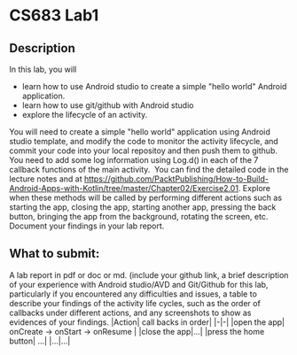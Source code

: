 # CS683 Lab1 

## Description

In this lab, you will  
- learn how to use Android studio to create a simple "hello world" Android application.
- learn how to use git/github with Android studio
- explore the lifecycle of an activity.

You will need to create a simple "hello world" application using Android studio template, and modify the code to monitor the activity lifecycle, 
and commit your code into your local repositoy and then push them to github. You need to add some log information using Log.d() in each of the 7 
callback functions of the main activity.  You can find the detailed code in the lecture notes and at 
https://github.com/PacktPublishing/How-to-Build-Android-Apps-with-Kotlin/tree/master/Chapter02/Exercise2.01. 
Explore when these methods will be called by performing different actions such as starting the app, closing the app, 
starting another app, pressing the back button, bringing the app from the background, rotating the screen, etc. 
Document your findings in your lab report. 

## What to submit: 

A lab report in pdf or doc or md. (include your github link, a brief description of your experience 
with Android studio/AVD and Git/Github for this lab, particularly if you encountered any difficulties and issues, 
a table to describe your findings of the activity life cycles, such as the order of callbacks under different actions,
and any screenshots to show as evidences of your findings.
|Action| call backs in order|
|-|-|
|open the app| onCreate -> onStart -> onResume |
|close the app|...|
|press the home button| ...|
|...|...|

